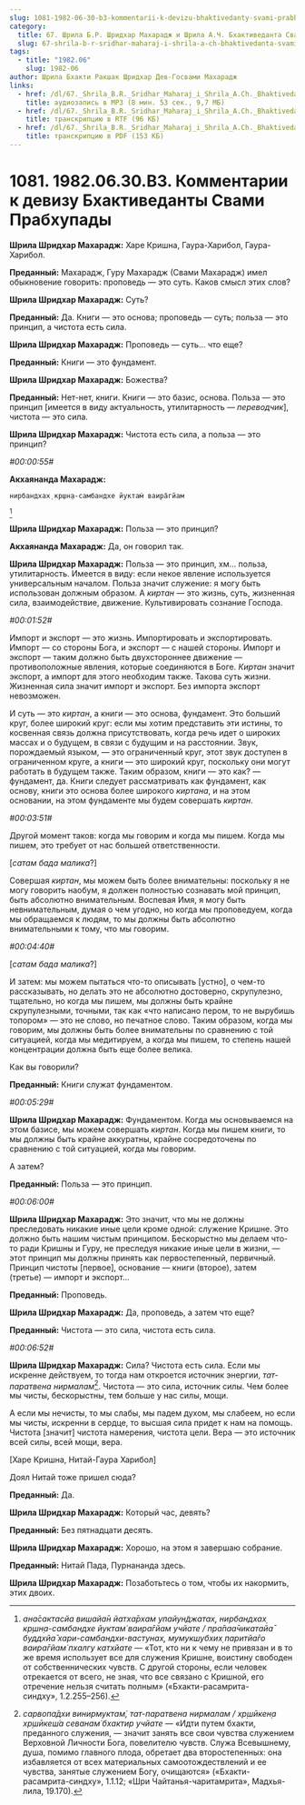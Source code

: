```yaml
---
slug: 1081-1982-06-30-b3-kommentarii-k-devizu-bhaktivedanty-svami-prabhupady
category:
  title: 67. Шрила Б.Р. Шридхар Махарадж и Шрила А.Ч. Бхактиведанта Свами Прабхупада
  slug: 67-shrila-b-r-sridhar-maharaj-i-shrila-a-ch-bhaktivedanta-svami-prabhupada
tags:
  - title: "1982.06"
    slug: 1982-06
author: Шрила Бхакти Ракшак Шридхар Дев-Госвами Махарадж
links:
  - href: /dl/67._Shrila_B.R._Sridhar_Maharaj_i_Shrila_A.Ch._Bhaktivedanta_Svami_Prabhupada/1081_1982.06.30.B3_SridharMj_Kommentarii_k_devizu_Bhaktivedanty_Svami_Prabhupady.mp3
    title: аудиозапись в MP3 (8 мин. 53 сек., 9,7 МБ)
  - href: /dl/67._Shrila_B.R._Sridhar_Maharaj_i_Shrila_A.Ch._Bhaktivedanta_Svami_Prabhupada/1081_1982.06.30.B3_SridharMj_Kommentarii_k_devizu_Bhaktivedanty_Svami_Prabhupady.rtf
    title: транскрипцию в RTF (96 КБ)
  - href: /dl/67._Shrila_B.R._Sridhar_Maharaj_i_Shrila_A.Ch._Bhaktivedanta_Svami_Prabhupada/1081_1982.06.30.B3_SridharMj_Kommentarii_k_devizu_Bhaktivedanty_Svami_Prabhupady.pdf
    title: транскрипцию в PDF (153 КБ)
---
```


# 1081. 1982.06.30.B3. Комментарии к девизу Бхактиведанты Свами Прабхупады

**Шрила Шридхар Махарадж:** Харе Кришна, Гаура-Харибол, Гаура-Харибол.

**Преданный:** Махарадж, Гуру Махарадж (Свами Махарадж) имел обыкновение говорить: проповедь — это суть. Каков смысл этих слов?

**Шрила Шридхар Махарадж:** Суть?

**Преданный:** Да. Книги — это основа; проповедь — суть; польза — это принцип, а чистота есть сила.

**Шрила Шридхар Махарадж:** Проповедь — суть… что еще?

**Преданный:** Книги — это фундамент.

**Шрила Шридхар Махарадж:** Божества?

**Преданный:** Нет-нет, книги. Книги — это базис, основа. Польза — это принцип [имеется в виду актуальность, утилитарность — *переводчик*], чистота — это сила.

**Шрила Шридхар Махарадж:** Чистота есть сила, а польза — это принцип?

*#00:00:55#*

**Акхаянанда Махарадж:**

    нирбандхах̣ кр̣шн̣а-самбандхе йуктам̇ ваира̄гйам
[^_ftn1]

**Шрила Шридхар Махарадж:** Польза — это принцип?

**Акхаянанда Махарадж:** Да, он говорил так.

**Шрила Шридхар Махарадж:** Польза — это принцип, хм… польза, утилитарность. Имеется в виду: если некое явление используется универсальным началом. Польза значит служение: я могу быть использован должным образом. А *киртан* — это жизнь, суть, жизненная сила, взаимодействие, движение. Культивировать сознание Господа.

*#00:01:52#*

Импорт и экспорт — это жизнь. Импортировать и экспортировать. Импорт — со стороны Бога, и экспорт — с нашей стороны. Импорт и экспорт — таким должно быть двухстороннее движение — противоположные явления, которые соединяются в Боге. *Киртан* значит экспорт, а импорт для этого необходим также. Такова суть жизни. Жизненная сила значит импорт и экспорт. Без импорта экспорт невозможен.

И суть — это *киртан*, а книги — это основа, фундамент. Это больший круг, более широкий круг: если мы хотим представить эти истины, то косвенная связь должна присутствовать, когда речь идет о широких массах и о будущем, в связи с будущим и на расстоянии. Звук, порождаемый языком, — это ограниченный круг, этот звук доступен в ограниченном круге, а книги — это широкий круг, поскольку они могут работать в будущем также. Таким образом, книги — это как? — фундамент, да. Книги следует рассматривать как фундамент, как основу, книги это основа более широкого *киртана*, и на этом основании, на этом фундаменте мы будем совершать *киртан*.

*#00:03:51#*

Другой момент таков: когда мы говорим и когда мы пишем. Когда мы пишем, это требует от нас большей ответственности.

[*сатам бада малика*?]

Совершая *киртан*, мы можем быть более внимательны: поскольку я не могу говорить наобум, я должен полностью сознавать мой принцип, быть абсолютно внимательным. Воспевая Имя, я могу быть невнимательным, думая о чем угодно, но когда мы проповедуем, когда мы обращаемся к людям, то мы должны быть абсолютно внимательными к тому, что мы говорим.

*#00:04:40#*

[*сатам бада малика*?]

И затем: мы можем пытаться что-то описывать [устно], о чем-то рассказывать, но делать это не абсолютно достоверно, скрупулезно, тщательно, но когда мы пишем, мы должны быть крайне скрупулезными, точными, так как «что написано пером, то не вырубишь топором» — это не слово, но печатное слово. Таким образом, когда мы говорим, мы должны быть более внимательны по сравнению с той ситуацией, когда мы медитируем, а когда мы пишем, то степень нашей концентрации должна быть еще более велика.

Как вы говорили?

**Преданный:** Книги служат фундаментом.

*#00:05:29#*

**Шрила Шридхар Махарадж:** Фундаментом. Когда мы основываемся на этом базисе, мы можем совершать *киртан*. Когда мы пишем книги, то мы должны быть крайне аккуратны, крайне сосредоточены по сравнению с той ситуацией, когда мы говорим.

А затем?

**Преданный:** Польза — это принцип.

*#00:06:00#*

**Шрила Шридхар Махарадж:** Это значит, что мы не должны преследовать никакие иные цели кроме одной: служение Кришне. Это должно быть нашим чистым принципом. Бескорыстно мы делаем что-то ради Кришны и Гуру, не преследуя никакие иные цели в жизни, — этот принцип мы должны принять как первостепенный, первичный. Принцип чистоты [первое], основание — книги (второе), затем (третье) — импорт и экспорт…

**Преданный:** Проповедь.

**Шрила Шридхар Махарадж:** Да, проповедь, а затем что еще?

**Преданный:** Чистота — это сила, чистота есть сила.

*#00:06:52#*

**Шрила Шридхар Махарадж:** Сила? Чистота есть сила. Если мы искренне действуем, то тогда нам откроется источник энергии, *тат-паратвена нирмалам*[^_ftn2]. Чистота — это сила, источник силы. Чем более мы чисты, бескорыстны, тем больше у нас силы, мощи.

А если мы нечисты, то мы слабы, мы падем духом, мы слабеем, но если мы чисты, искренни в сердце, то высшая сила придет к нам на помощь. Чистота [значит] чистота намерения, чистота цели. Вера — это источник всей силы, всей мощи, вера.

[Харе Кришна, Нитай-Гаура Харибол]

Доял Нитай тоже пришел сюда?

**Преданный:** Да.

**Шрила Шридхар Махарадж:** Который час, девять?

**Преданный:** Без пятнадцати десять.

**Шрила Шридхар Махарадж:** Хорошо, на этом я завершаю собрание.

**Преданный:** Нитай Пада, Пурнананда здесь.

**Шрила Шридхар Махарадж:** Позаботьтесь о том, чтобы их накормить, этих двоих.



[^_ftn1]: *ана̄сактасйа вишайа̄н йатха̄рхам упайун̃джатах̣, нирбандхах̣ кр̣шн̣а-самбандхе йуктам̇ ваира̄гйам учйате / пра̄паа̄чикатайа̄ буддхйа̄ хари-самбандхи-вастунах̣, мумукшубхих̣ паритйа̄го ваира̄гйам̇ пхалгу катхйате* — «Тот, кто ни к чему не привязан и в то же время использует все для служения Кришне, воистину свободен от собственнических чувств. С другой стороны, если человек отрекается от всего, не зная, что все связано с Кришной, его отречение нельзя считать полным» («Бхакти-расамрита-синдху», 1.2.255–256).

[^_ftn2]: *сарвопа̄дхи винирмуктам̇, тат-паратвена нирмалам / хр̣шӣкен̣а хр̣шӣкеш́а севанам̇ бхактир учйате* — «Идти путем бхакти, преданного служения, — значит занять все свои чувства служением Верховной Личности Бога, повелителю чувств. Служа Всевышнему, душа, помимо главного плода, обретает два второстепенных: она избавляется от всех материальных самоотождествлений и ее чувства, занятые служением Богу, очищаются» («Бхакти-расамрита-синдху», 1.1.12; «Шри Чайтанья-чаритамрита», Мадхья-лила, 19.170).


